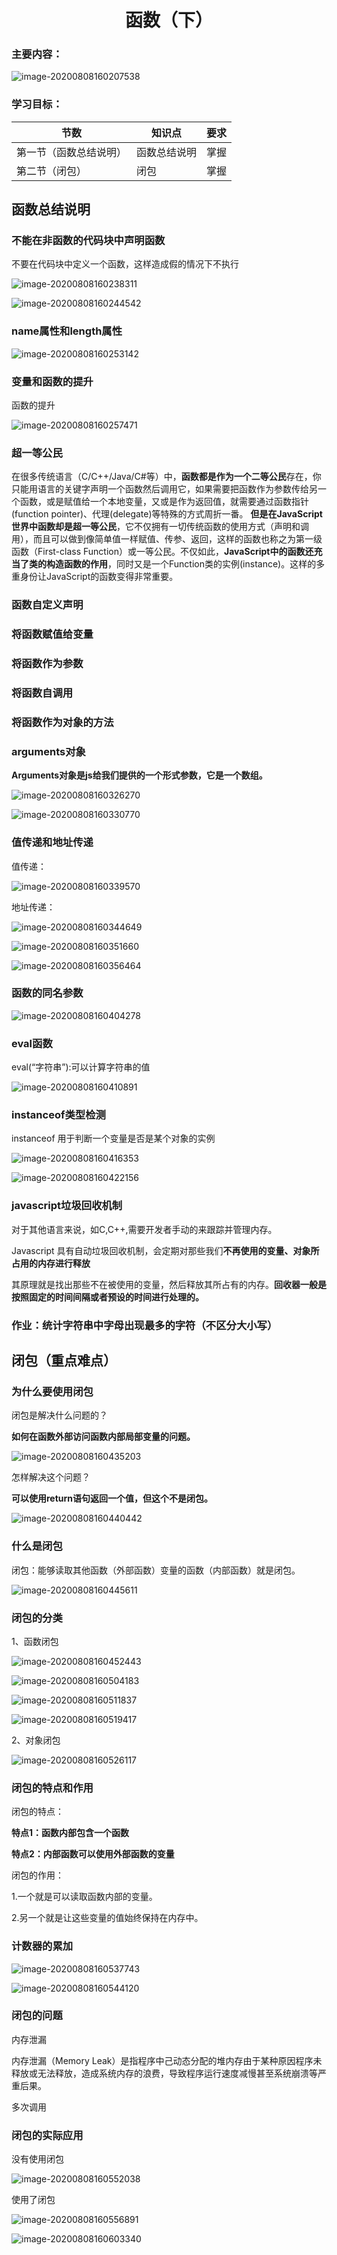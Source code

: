 <div align="center"><h1>函数（下）</div>

### 主要内容：

![image-20200808160207538](020302JS函数下.assets/image-20200808160207538.png)

### 学习目标：

| 节数                   | 知识点       | 要求 |
| ---------------------- | ------------ | ---- |
| 第一节（函数总结说明） | 函数总结说明 | 掌握 |
| 第二节（闭包）         | 闭包         | 掌握 |

 

## 函数总结说明

### 不能在非函数的代码块中声明函数

不要在代码块中定义一个函数，这样造成假的情况下不执行

![image-20200808160238311](020302JS函数下.assets/image-20200808160238311.png)

![image-20200808160244542](020302JS函数下.assets/image-20200808160244542.png)

### name属性和length属性

![image-20200808160253142](020302JS函数下.assets/image-20200808160253142.png)

### 变量和函数的提升

函数的提升

![image-20200808160257471](020302JS函数下.assets/image-20200808160257471.png)

### 超一等公民

在很多传统语言（C/C++/Java/C#等）中，**函数都是作为一个二等公民**存在，你只能用语言的关键字声明一个函数然后调用它，如果需要把函数作为参数传给另一个函数，或是赋值给一个本地变量，又或是作为返回值，就需要通过函数指针(function pointer)、代理(delegate)等特殊的方式周折一番。
    **但是在JavaScript世界中函数却是超一等公民**，它不仅拥有一切传统函数的使用方式（声明和调用），而且可以做到像简单值一样赋值、传参、返回，这样的函数也称之为第一级函数（First-class Function）或一等公民。不仅如此，**JavaScript中的函数还充当了类的构造函数的作用**，同时又是一个Function类的实例(instance)。这样的多重身份让JavaScript的函数变得非常重要。 

### 函数自定义声明

### 将函数赋值给变量

### 将函数作为参数

### 将函数自调用

### 将函数作为对象的方法

### arguments对象

**Arguments对象是js给我们提供的一个形式参数，它是一个数组。**

![image-20200808160326270](020302JS函数下.assets/image-20200808160326270.png)

![image-20200808160330770](020302JS函数下.assets/image-20200808160330770.png)

### 值传递和地址传递

值传递：

![image-20200808160339570](020302JS函数下.assets/image-20200808160339570.png)

地址传递：

![image-20200808160344649](020302JS函数下.assets/image-20200808160344649.png)

![image-20200808160351660](020302JS函数下.assets/image-20200808160351660.png)

![image-20200808160356464](020302JS函数下.assets/image-20200808160356464.png)

### 函数的同名参数

![image-20200808160404278](020302JS函数下.assets/image-20200808160404278.png)

### eval函数

eval(“字符串”):可以计算字符串的值

![image-20200808160410891](020302JS函数下.assets/image-20200808160410891.png)

### instanceof类型检测

instanceof 用于判断一个变量是否是某个对象的实例

![image-20200808160416353](020302JS函数下.assets/image-20200808160416353.png)

![image-20200808160422156](020302JS函数下.assets/image-20200808160422156.png)

### javascript垃圾回收机制

对于其他语言来说，如C,C++,需要开发者手动的来跟踪并管理内存。

Javascript 具有自动垃圾回收机制，会定期对那些我们**不再使用的变量、对象所占用的内存进行释放**

其原理就是找出那些不在被使用的变量，然后释放其所占有的内存。**回收器一般是按照固定的时间间隔或者预设的时间进行处理的。** 

### 作业：统计字符串中字母出现最多的字符（不区分大小写）

## 闭包（重点难点）

### 为什么要使用闭包

闭包是解决什么问题的？

**如何在函数外部访问函数内部局部变量的问题。**

![image-20200808160435203](020302JS函数下.assets/image-20200808160435203.png)

怎样解决这个问题？

**可以使用return语句返回一个值，但这个不是闭包。**

![image-20200808160440442](020302JS函数下.assets/image-20200808160440442.png)

### 什么是闭包

闭包：能够读取其他函数（外部函数）变量的函数（内部函数）就是闭包。

![image-20200808160445611](020302JS函数下.assets/image-20200808160445611.png)

### 闭包的分类

1、函数闭包

![image-20200808160452443](020302JS函数下.assets/image-20200808160452443.png)

![image-20200808160504183](020302JS函数下.assets/image-20200808160504183.png)

![image-20200808160511837](020302JS函数下.assets/image-20200808160511837.png)

![image-20200808160519417](020302JS函数下.assets/image-20200808160519417.png)

2、对象闭包

![image-20200808160526117](020302JS函数下.assets/image-20200808160526117.png)

### 闭包的特点和作用

闭包的特点：

**特点1：函数内部包含一个函数**

**特点2：内部函数可以使用外部函数的变量**

闭包的作用：

1.一个就是可以读取函数内部的变量。

2.另一个就是让这些变量的值始终保持在内存中。

### 计数器的累加

![image-20200808160537743](020302JS函数下.assets/image-20200808160537743.png)

![image-20200808160544120](020302JS函数下.assets/image-20200808160544120.png)

### 闭包的问题

内存泄漏

内存泄漏（Memory Leak）是指程序中己动态分配的堆内存由于某种原因程序未释放或无法释放，造成系统内存的浪费，导致程序运行速度减慢甚至系统崩溃等严重后果。

多次调用

### 闭包的实际应用

没有使用闭包

![image-20200808160552038](020302JS函数下.assets/image-20200808160552038.png)

使用了闭包

![image-20200808160556891](020302JS函数下.assets/image-20200808160556891.png)

![image-20200808160603340](020302JS函数下.assets/image-20200808160603340.png)

 

 

 